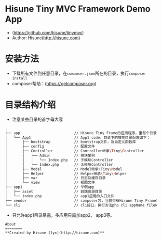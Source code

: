 Hisune Tiny MVC Framework Demo App
=========
* (https://github.com/hisune/tinymvc)
* Author: Hisune(http://hisune.com)

安装方法
=========
* 下载所有文件到任意目录，在`composer.json`所在的目录，执行`composer install`
* composer帮助：(https://getcomposer.org)

目录结构介绍
========
* 注意某些目录的首字母大写
```sh
.
├── app                         // Hisune Tiny Frame的应用程序，里每个目录代表一个应用程序
│   └── App1                    // App1 code，目录下的推荐目录配置如下：
│       ├── bootstrap           // bootstrap文件，及自定义函数库
│       ├── config              // 配置文件
│       ├── Controller          // Controller继承\Tiny\Controller
│       │   ├── Admin           // 模块举例
│       │   │   └── Index.php   // 子模块Controller
│       │   └── Index.php       // 无模块Controller
│       ├── Model               // Model继承\Tiny\Model
│       ├── Helper              // Helper继承\Tiny\Helper
│       ├── var                 // 日志及缓存目录
│       └── view                // 视图文件
├── app1                        // 举例app
│   ├── asset                   // 前端资源目录
│   └── index.php               // app1应用的入口文件
├── vendor                      // composer包，当前只有Hisune Tiny Frame包
└── cli                         // cli接口，执行方法php cli appName fileName
```
* 只允许app1目录暴露，多应用只需加app2， app3等。

```
About
========
**Created by Hisune [lyx](http://hisune.com)**